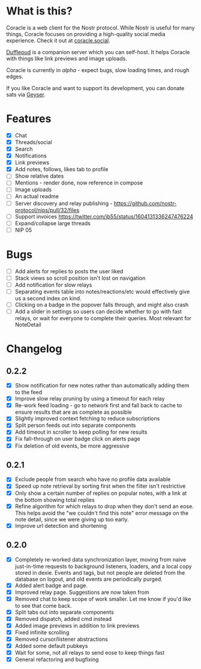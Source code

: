 # What is this?

Coracle is a web client for the Nostr protocol. While Nostr is useful for many things, Coracle focuses on providing a high-quality social media experience. Check it out at [coracle.social](https://coracle.social).

[Dufflepud](https://github.com/staab/dufflepud) is a companion server which you can self-host. It helps Coracle with things like link previews and image uploads.

Coracle is currently in _alpha_ - expect bugs, slow loading times, and rough edges.

If you like Coracle and want to support its development, you can donate sats via [Geyser](https://geyser.fund/project/coracle).

# Features

- [x] Chat
- [x] Threads/social
- [x] Search
- [x] Notifications
- [x] Link previews
- [x] Add notes, follows, likes tab to profile
- [ ] Show relative dates
- [ ] Mentions - render done, now reference in compose
- [ ] Image uploads
- [ ] An actual readme
- [ ] Server discovery and relay publishing - https://github.com/nostr-protocol/nips/pull/32/files
- [ ] Support invoices https://twitter.com/jb55/status/1604131336247476224
- [ ] Expand/collapse large threads
- [ ] NIP 05

# Bugs

- [ ] Add alerts for replies to posts the user liked
- [ ] Stack views so scroll position isn't lost on navigation
- [ ] Add notification for slow relays
- [ ] Separating events table into notes/reactions/etc would effectively give us a second index on kind.
- [ ] Clicking on a badge in the popover falls through, and might also crash
- [ ] Add a slider in settings so users can decide whether to go with fast relays, or wait for everyone to complete their queries. Most relevant for NoteDetail

# Changelog

## 0.2.2

- [x] Show notification for new notes rather than automatically adding them to the feed
- [x] Improve slow relay pruning by using a timeout for each relay
- [x] Re-work feed loading - go to network first and fall back to cache to ensure results that are as complete as possible
- [x] Slightly improved context fetching to reduce subscriptions
- [x] Split person feeds out into separate components
- [x] Add timeout in scroller to keep polling for new results
- [x] Fix fall-through on user badge click on alerts page
- [x] Fix deletion of old events, be more aggressive

## 0.2.1

- [x] Exclude people from search who have no profile data available
- [x] Speed up note retrieval by sorting first when the filter isn't restrictive
- [x] Only show a certain number of replies on popular notes, with a link at the bottom showing total replies
- [x] Refine algorithm for which relays to drop when they don't send an eose. This helps avoid the "we couldn't find this note" error message on the note detail, since we were giving up too early.
- [x] Improve url detection and shortening

## 0.2.0

- [x] Completely re-worked data synchronization layer, moving from naive just-in-time requests to background listeners, loaders, and a local copy stored in dexie. Events and tags, but not people are deleted from the database on logout, and old events are periodically purged.
- [x] Added alert badge and page.
- [x] Improved relay page. Suggestions are now taken from
- [x] Removed chat to keep scope of work smaller. Let me know if you'd like to see that come back.
- [x] Split tabs out into separate components
- [x] Removed dispatch, added cmd instead
- [x] Added image previews in addition to link previews
- [x] Fixed infinite scrolling
- [x] Removed cursor/listener abstractions
- [x] Added some default pubkeys
- [x] Wait for some, not all relays to send eose to keep things fast
- [x] General refactoring and bugfixing
